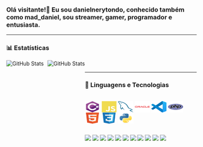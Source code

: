 ###  Olá visitante!👋 Eu sou danielnerytondo, conhecido também como <b>mad_daniel</b>, sou streamer, gamer, programador e entusiasta.


</p>

---
### 📊 Estatísticas

<p>
  <img 
    align="left" 
    alt="GitHub Stats" 
    height="200" 
    style="padding-right: 10px;" 
    src="https://github-readme-stats.vercel.app/api?username=danielnerytondo&show_icons=true&theme=tokyonight&include_all_commits=true&locale=pt-br" 
  />

<img 
      align="left" 
      alt="GitHub Stats" 
      height="200" 
      src="https://github-readme-stats.vercel.app/api/top-langs/?username=danielnerytondo&theme=tokyonight&layout=compact&custom_title=Tecnologias&langs_count=9" 
  />
<br>
</p>
</p>

---

### 🤖 Linguagens e Tecnologias
  <div style="display: inline_block"><br>
  <img align="center" alt="Dan-Csharp" height="30" width="40" src="https://raw.githubusercontent.com/devicons/devicon/master/icons/csharp/csharp-original.svg">
  <img align="center" alt="Dan-Js" height="30" width="40" src="https://raw.githubusercontent.com/devicons/devicon/master/icons/javascript/javascript-plain.svg">
  <img align="center" alt="Dan-Mysql" height="30" width="40" src="https://raw.githubusercontent.com/devicons/devicon/master/icons/mysql/mysql-original.svg">
  <img align="center" alt="Dan-Oracle" height="30" width="40" src="https://raw.githubusercontent.com/devicons/devicon/master/icons/oracle/oracle-original.svg">
  <img align="center" alt="Dan-Oracle" height="30" width="40" src="https://raw.githubusercontent.com/devicons/devicon/master/icons/vscode/vscode-original.svg">
  <img align="center" alt="Dan-PHP" height="30" width="40" src="https://raw.githubusercontent.com/devicons/devicon/master/icons/php/php-original.svg">
  <img align="center" alt="Dan-HTML5" height="30" width="40" src="https://raw.githubusercontent.com/devicons/devicon/master/icons/html5/html5-original.svg">
  <img align="center" alt="Dan-CSS" height="30" width="40" src="https://raw.githubusercontent.com/devicons/devicon/master/icons/css3/css3-original.svg">
  <img align="center" alt="Dan-Python" height="30" width="40" src="https://raw.githubusercontent.com/devicons/devicon/master/icons/python/python-original.svg">
  
</div>
  
  ##
 
<div> 
  <a href="https://www.youtube.com/@madgamingclub" target="_blank"><img src="https://img.shields.io/badge/YouTube-FF0000?style=for-the-badge&logo=youtube&logoColor=white" target="_blank"></a>
  <a href="https://www.instagram.com/mad.daniel.gamer/" target="_blank"><img src="https://img.shields.io/badge/Instagram-E4405F?style=for-the-badge&logo=instagram&logoColor=white" target="_blank"></a>
 	<a href="https://www.twitch.tv/mad_daniel1" target="_blank"><img src="https://img.shields.io/badge/Twitch-9146FF?style=for-the-badge&logo=twitch&logoColor=white" target="_blank"></a>
  <a href="https://discord.com/invite/0mvzCh4lnk1TWNCD" target="_blank"><img src="https://img.shields.io/badge/Discord-7289DA?style=for-the-badge&logo=discord&logoColor=white" target="_blank"></a> 
  <a href="https://steamcommunity.com/id/mad_daniel1/" target="_blank"><img src="https://img.shields.io/badge/Steam-171d25?style=for-the-badge&logo=steam&logoColor=white" target="_blank"></a> 
  <a href="https://twitter.com/maddanielx" target="_blank"><img src="https://img.shields.io/badge/Twitter-1DA1F2?style=for-the-badge&logo=twitter&logoColor=white" target="_blank"></a> 
  <a href="https://www.tiktok.com/@mad_danielx" target="_blank"><img src="https://img.shields.io/badge/tiktok-171d25?style=for-the-badge&logo=tiktok&logoColor=white" target="_blank"></a>  
  <a href="mailto:danielnerytondo@gmail.com"><img src="https://img.shields.io/badge/Gmail-D14836?style=for-the-badge&logo=gmail&logoColor=white" target="_blank"></a>
  <a href="https://linktr.ee/mad_daniel"><img src="https://img.shields.io/badge/linktree-39E09B?style=for-the-badge&logo=linktree&logoColor=white" target="_blank"></a>  
  <a href="http://bit.ly/2IOpxfQ"><img src="https://img.shields.io/badge/WhatsApp-25D366?style=for-the-badge&logo=whatsapp&logoColor=white" target="_blank"></a> 
  <a href="https://www.linkedin.com/in/daniel-felipe-nery-tondo-88b4206b/" target="_blank"><img src="https://img.shields.io/badge/-LinkedIn-%230077B5?style=for-the-badge&logo=linkedin&logoColor=white" target="_blank"></a> 
  
</div>


<!--
**danielnerytondo/danielnerytondo** is a ✨ _special_ ✨ repository because its `README.md` (this file) appears on your GitHub profile.
links uteis:
https://dev.to/envoy_/150-badges-for-github-pnk
https://github.com/anuraghazra/github-readme-stats/blob/master/readme.md#deploy-on-your-own-vercel-instance

Here are some ideas to get you started:

- 🔭 I’m currently working on ...
- 🌱 I’m currently learning ...
- 👯 I’m looking to collaborate on ...
- 🤔 I’m looking for help with ...
- 💬 Ask me about ...
- 📫 How to reach me: ...
- 😄 Pronouns: ...
- ⚡ Fun fact: ...
-->
